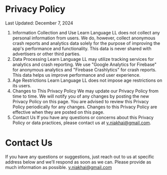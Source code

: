 # Privacy Policy

Last Updated: December 7, 2024
1. Information Collection and Use
Learn Language LL does not collect any personal information from users. We do, however, collect anonymous crash reports and analytics data solely for the purpose of improving the app's performance and functionality. This data is never shared with advertisers or other third parties.
2. Data Processing
Learn Language LL may utilize tracking services for analytics and crash reporting. We use "Google Analytics for Firebase" for anonymous analytics and "Firebase Crashlytics" for crash reports. This data helps us improve performance and user experience.
3. Age Restrictions
Learn Language LL does not impose age restrictions on its users.
4. Changes to This Privacy Policy
We may update our Privacy Policy from time to time. We will notify you of any changes by posting the new Privacy Policy on this page. You are advised to review this Privacy Policy periodically for any changes. Changes to this Privacy Policy are effective when they are posted on this page.
5. Contact Us
If you have any questions or concerns about this Privacy Policy or data practices, please contact us at [y.niakhai@gmail.com](mailto:info.yury.niakhai@gmail.com?subject=Support%20Learn%20Language).

# Contact Us

If you have any questions or suggestions, just reach out to us at specific address below and we’ll respond as soon as we can. Please provide as much information as possible.
[y.niakhai@gmail.com](mailto:info.yury.niakhai@gmail.com?subject=Support%20Learn%20Language)
